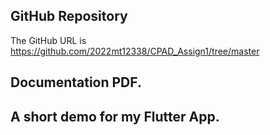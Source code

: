 
## GitHub Repository
The GitHub URL is https://github.com/2022mt12338/CPAD_Assign1/tree/master

## Documentation PDF.

## A short demo for my Flutter App.
